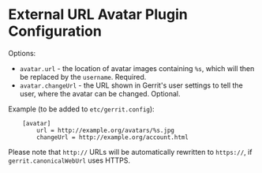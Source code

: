 External URL Avatar Plugin Configuration
========================================


Options:

  * `avatar.url` - the location of avatar images containing `%s`, which will then be replaced by the `username`. Required.
  * `avatar.changeUrl` - the URL shown in Gerrit's user settings to tell the user, where the avatar can be changed. Optional. 

Example (to be added to `etc/gerrit.config`):

```
    [avatar]
        url = http://example.org/avatars/%s.jpg
        changeUrl = http://example.org/account.html
```

Please note that `http://` URLs will be automatically rewritten to `https://`, if `gerrit.canonicalWebUrl` uses HTTPS. 
        